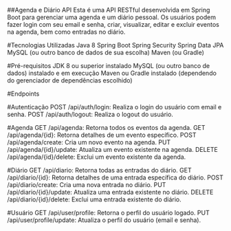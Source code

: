 ##Agenda e Diário API
Esta é uma API RESTful desenvolvida em Spring Boot para gerenciar uma agenda e um diário pessoal. Os usuários podem fazer login com seu email e senha, criar, visualizar, editar e excluir eventos na agenda, bem como entradas no diário.

#Tecnologias Utilizadas
Java 8
Spring Boot
Spring Security
Spring Data JPA
MySQL (ou outro banco de dados de sua escolha)
Maven (ou Gradle)

#Pré-requisitos
JDK 8 ou superior instalado
MySQL (ou outro banco de dados) instalado e em execução
Maven ou Gradle instalado (dependendo do gerenciador de dependências escolhido)

#Endpoints

#Autenticação
POST /api/auth/login: Realiza o login do usuário com email e senha.
POST /api/auth/logout: Realiza o logout do usuário.

#Agenda
GET /api/agenda: Retorna todos os eventos da agenda.
GET /api/agenda/{id}: Retorna detalhes de um evento específico.
POST /api/agenda/create: Cria um novo evento na agenda.
PUT /api/agenda/{id}/update: Atualiza um evento existente na agenda.
DELETE /api/agenda/{id}/delete: Exclui um evento existente da agenda.

#Diário
GET /api/diario: Retorna todas as entradas do diário.
GET /api/diario/{id}: Retorna detalhes de uma entrada específica do diário.
POST /api/diario/create: Cria uma nova entrada no diário.
PUT /api/diario/{id}/update: Atualiza uma entrada existente no diário.
DELETE /api/diario/{id}/delete: Exclui uma entrada existente do diário.

#Usuário
GET /api/user/profile: Retorna o perfil do usuário logado.
PUT /api/user/profile/update: Atualiza o perfil do usuário (email e senha).
